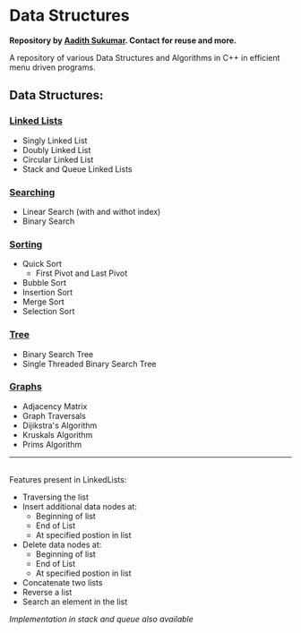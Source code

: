 # Data Structures

<b>Repository by <a href="https://www.github.com/aadi1011">Aadith Sukumar</a>. Contact for reuse and more.</b>



A repository of various Data Structures and Algorithms in C++ in efficient menu driven programs.

## Data Structures:
### [Linked Lists](https://github.com/aadi1011/CPP-Data-Structures/tree/main/Linked%20Lists)
  - Singly Linked List
  - Doubly Linked List
  - Circular Linked List
  - Stack and Queue Linked Lists

### [Searching](https://github.com/aadi1011/CPP-Data-Structures/tree/main/Searching)
  - Linear Search (with and withot index)
  - Binary Search
  
### [Sorting](https://github.com/aadi1011/CPP-Data-Structures/tree/main/Sorting)
  - Quick Sort
    - First Pivot and Last Pivot
  - Bubble Sort
  - Insertion Sort
  - Merge Sort
  - Selection Sort

### [Tree](https://github.com/aadi1011/CPP-Data-Structures/tree/main/Tree)
  - Binary Search Tree
  - Single Threaded Binary Search Tree
  
### [Graphs](https://github.com/aadi1011/CPP-Data-Structures/tree/main/Graphs)
  - Adjacency Matrix
  - Graph Traversals
  - Dijikstra's Algorithm
  - Kruskals Algorithm
  - Prims Algorithm

 
 ---
<br>
    Features present in LinkedLists:
    <ul>
    <li>Traversing the list</li>
    <li>Insert additional data nodes at: <ul><li>Beginning of list</li><li>End of List</li><li>At specified postion in list</li></ul></li>
    <li>Delete data nodes at: <ul><li>Beginning of list</li><li>End of List</li><li>At specified postion in list</li></ul></li>
    <li>Concatenate two lists</li>
    <li>Reverse a list</li>
    <li>Search an element in the list</li>
    </ul>

<i>Implementation in stack and queue also available</i> 
